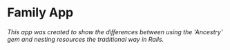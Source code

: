 # Family App

###### This app was created to show the differences between using the 'Ancestry' gem and nesting resources the traditional way in Rails.
